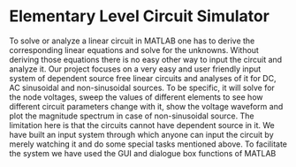 # Elementary Level Circuit Simulator
 To solve or analyze a linear circuit in MATLAB one has to derive the corresponding linear equations and solve for the unknowns. Without deriving those equations there is no easy other way to input the circuit and analyze it. Our project focuses on a very easy and user friendly input system of dependent source free linear circuits and analyses of it for DC, AC sinusoidal and non-sinusoidal sources. To be specific, it will solve for the node voltages, sweep the values of different elements to see how different circuit parameters change with it, show the voltage waveform and plot the magnitude spectrum in case of non-sinusoidal source. The limitation here is that the circuits cannot have dependent source in it. We have built an input system through which anyone can input the circuit by merely watching it and do some special tasks mentioned above. To facilitate the system we have used the GUI and dialogue box functions of MATLAB
